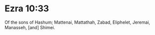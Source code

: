 # Ezra 10:33

Of the sons of Hashum; Mattenai, Mattathah, Zabad, Eliphelet, Jeremai, Manasseh, [and] Shimei.